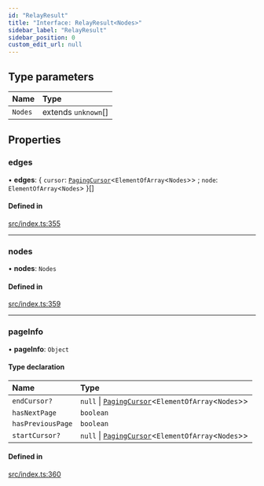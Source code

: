 ```yaml
---
id: "RelayResult"
title: "Interface: RelayResult<Nodes>"
sidebar_label: "RelayResult"
sidebar_position: 0
custom_edit_url: null
---
```


## Type parameters

| Name | Type |
| :------ | :------ |
| `Nodes` | extends `unknown`[] |

## Properties

### edges

• **edges**: \{ `cursor`: [`PagingCursor`](../modules.md#pagingcursor)\<`ElementOfArray`\<`Nodes`\>\> ; `node`: `ElementOfArray`\<`Nodes`\>  }[]

#### Defined in

[src/index.ts:355](https://github.com/johnsonjo4531/mongoose-relay-paginate/blob/b343b43/src/index.ts#L355)

___

### nodes

• **nodes**: `Nodes`

#### Defined in

[src/index.ts:359](https://github.com/johnsonjo4531/mongoose-relay-paginate/blob/b343b43/src/index.ts#L359)

___

### pageInfo

• **pageInfo**: `Object`

#### Type declaration

| Name | Type |
| :------ | :------ |
| `endCursor?` | ``null`` \| [`PagingCursor`](../modules.md#pagingcursor)\<`ElementOfArray`\<`Nodes`\>\> |
| `hasNextPage` | `boolean` |
| `hasPreviousPage` | `boolean` |
| `startCursor?` | ``null`` \| [`PagingCursor`](../modules.md#pagingcursor)\<`ElementOfArray`\<`Nodes`\>\> |

#### Defined in

[src/index.ts:360](https://github.com/johnsonjo4531/mongoose-relay-paginate/blob/b343b43/src/index.ts#L360)
